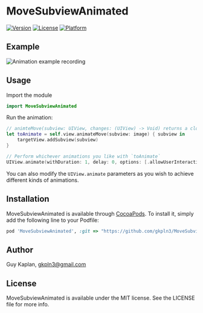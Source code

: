 # MoveSubviewAnimated

[![Version](https://img.shields.io/cocoapods/v/MoveSubviewAnimated.svg?style=flat)](https://cocoapods.org/pods/MoveSubviewAnimated)
[![License](https://img.shields.io/cocoapods/l/MoveSubviewAnimated.svg?style=flat)](https://cocoapods.org/pods/MoveSubviewAnimated)
[![Platform](https://img.shields.io/cocoapods/p/MoveSubviewAnimated.svg?style=flat)](https://cocoapods.org/pods/MoveSubviewAnimated)

## Example
![Animation example recording](https://s6.gifyu.com/images/ezgif-6-ca2772722a9b.gif)

## Usage
Import the module
```swift
import MoveSubviewAnimated
```

Run the animation:
```swift
// animteMove(subview: UIView, changes: (UIView) -> Void) returns a closure you can run inside an animation block. 
let toAnimate = self.view.animateMove(subview: image) { subview in
    targetView.addSubview(subview)
}

// Perform whichever animations you like with `toAnimate`
UIView.animate(withDuration: 1, delay: 0, options: [.allowUserInteraction], animations: toAnimate, completion: nil)
```
You can also modify the `UIView.animate` parameters as you wish to achieve different kinds of animations.

## Installation

MoveSubviewAnimated is available through [CocoaPods](https://cocoapods.org). To install
it, simply add the following line to your Podfile:

```ruby
pod 'MoveSubviewAnimated', :git => "https://github.com/gkpln3/MoveSubviewAnimated.git"
```

## Author

Guy Kaplan, gkpln3@gmail.com

## License

MoveSubviewAnimated is available under the MIT license. See the LICENSE file for more info.
